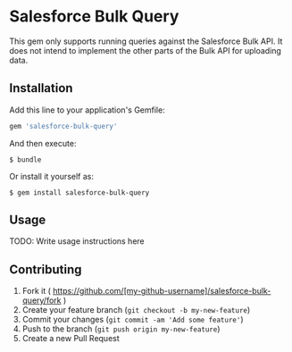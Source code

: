 # Salesforce Bulk Query

This gem only supports running queries against the Salesforce Bulk API. It does not intend to implement the other parts of the Bulk API for uploading data.

## Installation

Add this line to your application's Gemfile:

```ruby
gem 'salesforce-bulk-query'
```

And then execute:

    $ bundle

Or install it yourself as:

    $ gem install salesforce-bulk-query

## Usage

TODO: Write usage instructions here

## Contributing

1. Fork it ( https://github.com/[my-github-username]/salesforce-bulk-query/fork )
2. Create your feature branch (`git checkout -b my-new-feature`)
3. Commit your changes (`git commit -am 'Add some feature'`)
4. Push to the branch (`git push origin my-new-feature`)
5. Create a new Pull Request
